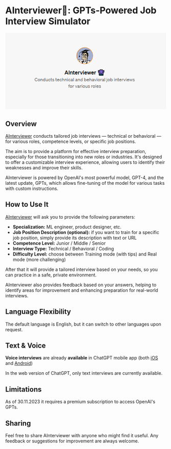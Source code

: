 # AInterviewer👾: GPTs-Powered Job Interview Simulator

![AInterviewer avatar](AInterviewer+.png)

## Overview

[AInterviewer](https://chat.openai.com/g/g-o2piP6cRT-ainterviewer) conducts tailored job interviews — technical or behavioral — for various roles, competence levels, or specific job positions. 

The aim is to provide a platform for effective interview preparation, especially for those transitioning into new roles or industries. It's designed to offer a customizable interview experience, allowing users to identify their weaknesses and improve their skills. 

AInterviewer is powered by OpenAI's most powerful model, GPT-4, and the latest update, GPTs, which allows fine-tuning of the model for various tasks with custom instructions.

## How to Use It

[AInterviewer](https://chat.openai.com/g/g-o2piP6cRT-ainterviewer) will ask you to provide the following parameters:
* **Specialization:** ML engineer, product designer, etc.
* **Job Position Description (optional):** if you want to train for a specific job position, simply provide its description with text or URL
* **Competence Level:** Junior / Middle / Senior
* **Interview Type:** Technical / Behavioral / Coding
* **Difficulty Level:** choose between Training mode (with tips) and Real mode (more challenging)

After that it will provide a tailored interview based on your needs, so you can practice in a safe, private environment.

AInterviewer also provides feedback based on your answers, helping to identify areas for improvement and enhancing preparation for real-world interviews.

## Language Flexibility

The default language is English, but it can switch to other languages upon request.

## Text & Voice

**Voice interviews** are already **available** in ChatGPT mobile app (both [iOS](https://apps.apple.com/gb/app/chatgpt/id6448311069) and [Android](https://play.google.com/store/apps/details?id=com.openai.chatgpt&hl=en&gl=US))

In the web version of ChatGPT, only text interviews are currently available.

## Limitations

As of 30.11.2023 it requires a premium subscription to access OpenAI's GPTs.

## Sharing

Feel free to share AInterviewer with anyone who might find it useful. Any feedback or suggestions for improvement are always welcome.
